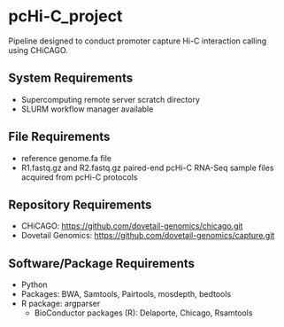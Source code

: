 # pcHi-C_project
Pipeline designed to conduct promoter capture Hi-C interaction calling using CHiCAGO.

## System Requirements

* Supercomputing remote server scratch directory
* SLURM workflow manager available

## File Requirements
* reference genome.fa file
* R1.fastq.gz and R2.fastq.gz paired-end pcHi-C RNA-Seq sample files acquired from pcHi-C protocols

## Repository Requirements
* CHiCAGO: https://github.com/dovetail-genomics/chicago.git
* Dovetail Genomics: https://github.com/dovetail-genomics/capture.git

## Software/Package Requirements
* Python
* Packages: BWA, Samtools, Pairtools, mosdepth, bedtools
* R package: argparser
  * BioConductor packages (R): Delaporte, Chicago, Rsamtools
